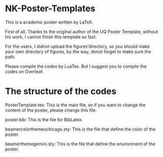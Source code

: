 # NK-Poster-Templates
This is a academic poster written by LaTeX.

First of all, Thanks to the original author of the UQ Poster Template, without his work, I cannot finish this template so fast.

For the users, I didnot upload the figures'directory, so you should make your own directory of figures, by the way, donot forget to make sure the path.

Please compile the codes by LuaTex. But I suggest you to compile the codes on Overleaf.



# The structure of the codes

PosterTemplate.tex: This is the main file, so if you want to change the content of the poster, please change this file.

poster.bib: This is the file for BibLatex.

beamercolorthemeuchicago.sty: This is the file that define the color of the poster.

beamerthemegemini.sty: This is the file that define the environment of the poster.
